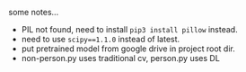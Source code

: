 
some notes...

- PIL not found, need to install `pip3 install pillow` instead.
- need to use `scipy==1.1.0` instead of latest.
- put pretrained model from google drive in project root dir.
- non-person.py uses traditional cv, person.py uses DL

